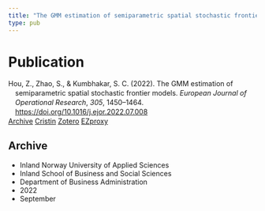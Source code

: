 ```yaml
---
title: "The GMM estimation of semiparametric spatial stochastic frontier models"
type: pub
---
```

<h1>Publication</h1>
<article id="csl-bib-container-A9FV9AS9" class="csl-bib-container">
  <div class="csl-bib-body" style="line-height: 1.35; padding-left: 1em; text-indent:-1em;">
  <div class="csl-entry">Hou, Z., Zhao, S., &amp; Kumbhakar, S. C. (2022). The GMM estimation of semiparametric spatial stochastic frontier models. <i>European Journal of Operational Research</i>, <i>305</i>, 1450&#x2013;1464. <a href="https://doi.org/10.1016/j.ejor.2022.07.008">https://doi.org/10.1016/j.ejor.2022.07.008</a></div>
</div>
  <div class="csl-bib-buttons">
    <a href="#taxonomy-article-A9FV9AS9" class="csl-bib-button">Archive</a>
    <a href="https://app.cristin.no/results/show.jsf?id=2050281" alt="Cristin URL" class="csl-bib-button">Cristin</a>
    <a href="http://zotero.org/groups/5022929/items/A9FV9AS9" alt="Zotero URL" class="csl-bib-button">Zotero</a>
    <a href="http://ezproxy.inn.no/login?url=https://doi.org/10.1016/j.ejor.2022.07.008" class="csl-bib-button">EZproxy</a>
  </div>
  <div id="csl-bib-meta-container-A9FV9AS9"></div>
</article>
<div id="csl-bib-meta-A9FV9AS9" class="csl-bib-meta">
  <article id="taxonomy-article-A9FV9AS9" class="taxonomy-article">
    <h1>Archive</h1>
    <ul>
      <li>Inland Norway University of Applied Sciences</li>
      <li>Inland School of Business and Social Sciences</li>
      <li>Department of Business Administration</li>
      <li>2022</li>
      <li>September</li>
    </ul>
  </article>
</div>
